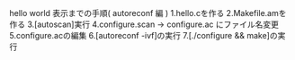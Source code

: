hello world 表示までの手順( autoreconf 編 )
1.hello.cを作る
2.Makefile.amを作る
3.[autoscan]実行
4.configure.scan -> configure.ac にファイル名変更
5.configure.acの編集
6.[autoreconf -ivf]の実行
7.[./configure && make]の実行

